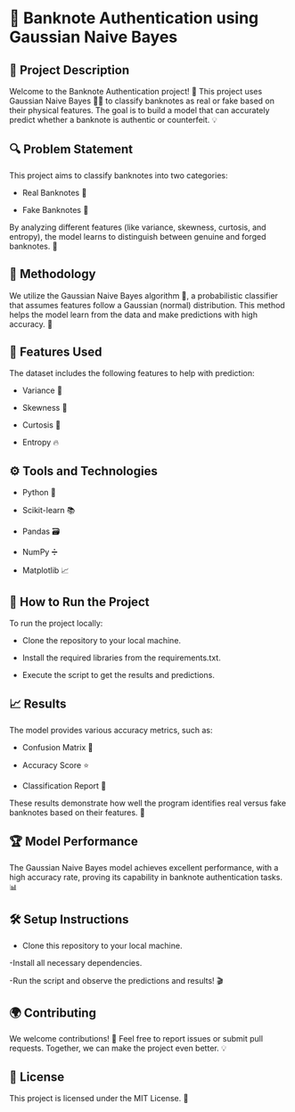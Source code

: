 # 🏦 Banknote Authentication using Gaussian Naive Bayes 

## 📜 Project Description

Welcome to the Banknote Authentication project! 🎉 This project uses Gaussian Naive Bayes 🧑‍💻 to classify banknotes as real or fake based on their physical features. The goal is to build a model that can accurately predict whether a banknote is authentic or counterfeit. 💡

## 🔍 Problem Statement

This project aims to classify banknotes into two categories:

- Real Banknotes 🏅

- Fake Banknotes 💸

By analyzing different features (like variance, skewness, curtosis, and entropy), the model learns to distinguish between genuine and forged banknotes. 🧐

## 🧠 Methodology

We utilize the Gaussian Naive Bayes algorithm 🔮, a probabilistic classifier that assumes features follow a Gaussian (normal) distribution. This method helps the model learn from the data and make predictions with high accuracy. 🤖

## 🧰 Features Used

The dataset includes the following features to help with prediction:

- Variance 📐

- Skewness 🎯

- Curtosis 🏁

- Entropy 🔥

## ⚙️ Tools and Technologies

- Python 🐍

- Scikit-learn 📚

- Pandas 🗃️

- NumPy ➗

- Matplotlib 📈

## 🚀 How to Run the Project

To run the project locally:

- Clone the repository to your local machine.

- Install the required libraries from the requirements.txt.

- Execute the script to get the results and predictions.

## 📈 Results

The model provides various accuracy metrics, such as:

- Confusion Matrix 🔢

- Accuracy Score ⭐

- Classification Report 📝

These results demonstrate how well the program identifies real versus fake banknotes based on their features. 🤝

## 🏆 Model Performance

The Gaussian Naive Bayes model achieves excellent performance, with a high accuracy rate, proving its capability in banknote authentication tasks. 📊

## 🛠️ Setup Instructions

- Clone this repository to your local machine.

-Install all necessary dependencies.

-Run the script and observe the predictions and results! 🎬

## 🌍 Contributing

We welcome contributions! 🙌 Feel free to report issues or submit pull requests. Together, we can make the project even better. 💡

## 📄 License

This project is licensed under the MIT License. 📝


